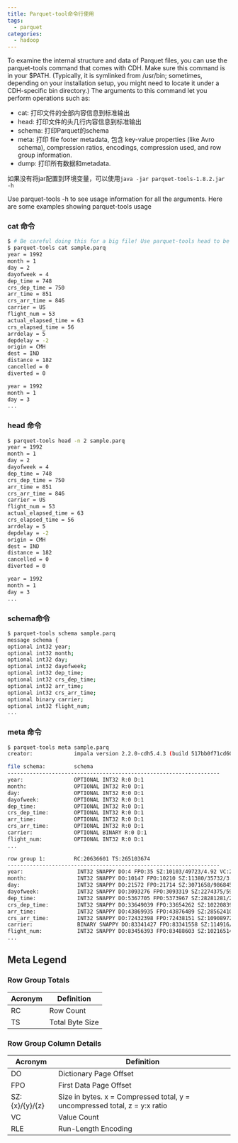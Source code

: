```yaml
---
title: Parquet-tool命令行使用
tags: 
  - parquet
categories:
  - hadoop
---
```


To examine the internal structure and data of Parquet files, you can use the parquet-tools command that comes with CDH. Make sure this command is in your $PATH. (Typically, it is symlinked from /usr/bin; sometimes, depending on your installation setup, you might need to locate it under a CDH-specific bin directory.) The arguments to this command let you perform operations such as:

- cat:    打印文件的全部内容信息到标准输出
- head:  打印文件的头几行内容信息到标准输出
- schema: 打印Parquet的schema
- meta: 打印 file footer metadata, 包含 key-value properties (like Avro schema), compression ratios, encodings, compression used, and row group information.
- dump: 打印所有数据和metadata.

如果没有将jar配置到环境变量，可以使用`java -jar parquet-tools-1.8.2.jar -h`

Use parquet-tools -h to see usage information for all the arguments. Here are some examples showing parquet-tools usage

### cat 命令
```bash
$ # Be careful doing this for a big file! Use parquet-tools head to be safe.
$ parquet-tools cat sample.parq
year = 1992
month = 1
day = 2
dayofweek = 4
dep_time = 748
crs_dep_time = 750
arr_time = 851
crs_arr_time = 846
carrier = US
flight_num = 53
actual_elapsed_time = 63
crs_elapsed_time = 56
arrdelay = 5
depdelay = -2
origin = CMH
dest = IND
distance = 182
cancelled = 0
diverted = 0

year = 1992
month = 1
day = 3
...
```

### head 命令
```bash
$ parquet-tools head -n 2 sample.parq
year = 1992
month = 1
day = 2
dayofweek = 4
dep_time = 748
crs_dep_time = 750
arr_time = 851
crs_arr_time = 846
carrier = US
flight_num = 53
actual_elapsed_time = 63
crs_elapsed_time = 56
arrdelay = 5
depdelay = -2
origin = CMH
dest = IND
distance = 182
cancelled = 0
diverted = 0

year = 1992
month = 1
day = 3
...
```

### schema命令
```bash
$ parquet-tools schema sample.parq
message schema {
optional int32 year;
optional int32 month;
optional int32 day;
optional int32 dayofweek;
optional int32 dep_time;
optional int32 crs_dep_time;
optional int32 arr_time;
optional int32 crs_arr_time;
optional binary carrier;
optional int32 flight_num;
...
```

### meta 命令
```bash
$ parquet-tools meta sample.parq
creator:             impala version 2.2.0-cdh5.4.3 (build 517bb0f71cd604a00369254ac6d88394df83e0f6)

file schema:         schema
-------------------------------------------------------------------
year:                OPTIONAL INT32 R:0 D:1
month:               OPTIONAL INT32 R:0 D:1
day:                 OPTIONAL INT32 R:0 D:1
dayofweek:           OPTIONAL INT32 R:0 D:1
dep_time:            OPTIONAL INT32 R:0 D:1
crs_dep_time:        OPTIONAL INT32 R:0 D:1
arr_time:            OPTIONAL INT32 R:0 D:1
crs_arr_time:        OPTIONAL INT32 R:0 D:1
carrier:             OPTIONAL BINARY R:0 D:1
flight_num:          OPTIONAL INT32 R:0 D:1
...

row group 1:         RC:20636601 TS:265103674
-------------------------------------------------------------------
year:                 INT32 SNAPPY DO:4 FPO:35 SZ:10103/49723/4.92 VC:20636601 ENC:PLAIN_DICTIONARY,RLE,PLAIN
month:                INT32 SNAPPY DO:10147 FPO:10210 SZ:11380/35732/3.14 VC:20636601 ENC:PLAIN_DICTIONARY,RLE,PLAIN
day:                  INT32 SNAPPY DO:21572 FPO:21714 SZ:3071658/9868452/3.21 VC:20636601 ENC:PLAIN_DICTIONARY,RLE,PLAIN
dayofweek:            INT32 SNAPPY DO:3093276 FPO:3093319 SZ:2274375/5941876/2.61 VC:20636601 ENC:PLAIN_DICTIONARY,RLE,PLAIN
dep_time:             INT32 SNAPPY DO:5367705 FPO:5373967 SZ:28281281/28573175/1.01 VC:20636601 ENC:PLAIN_DICTIONARY,RLE,PLAIN
crs_dep_time:         INT32 SNAPPY DO:33649039 FPO:33654262 SZ:10220839/11574964/1.13 VC:20636601 ENC:PLAIN_DICTIONARY,RLE,PLAIN
arr_time:             INT32 SNAPPY DO:43869935 FPO:43876489 SZ:28562410/28797767/1.01 VC:20636601 ENC:PLAIN_DICTIONARY,RLE,PLAIN
crs_arr_time:         INT32 SNAPPY DO:72432398 FPO:72438151 SZ:10908972/12164626/1.12 VC:20636601 ENC:PLAIN_DICTIONARY,RLE,PLAIN
carrier:              BINARY SNAPPY DO:83341427 FPO:83341558 SZ:114916/128611/1.12 VC:20636601 ENC:PLAIN_DICTIONARY,RLE,PLAIN
flight_num:           INT32 SNAPPY DO:83456393 FPO:83488603 SZ:10216514/11474301/1.12 VC:20636601 ENC:PLAIN_DICTIONARY,RLE,PLAIN
...
```

## Meta Legend

### Row Group Totals

| Acronym | Definition      |
| ------- | --------------- |
| RC      | Row Count       |
| TS      | Total Byte Size |

### Row Group Column Details

| Acronym        | Definition                               |
| -------------- | ---------------------------------------- |
| DO             | Dictionary Page Offset                   |
| FPO            | First Data Page Offset                   |
| SZ:{x}/{y}/{z} | Size in bytes. x = Compressed total, y = uncompressed total, z = y:x ratio |
| VC             | Value Count                              |
| RLE            | Run-Length Encoding                      |
